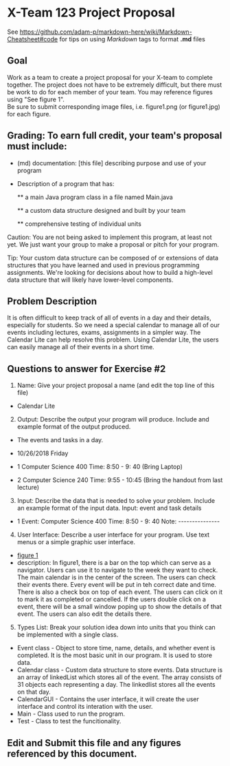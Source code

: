 # X-Team 123 Project Proposal

See https://github.com/adam-p/markdown-here/wiki/Markdown-Cheatsheet#code for tips on using *Markdown* tags to format __.md__ files

## Goal

Work as a team to create a project proposal for your X-team to complete together.
The project does not have to be extremely difficult,
but there must be work to do for each member of your team.
You may reference figures using "See figure 1".  
Be sure to submit corresponding image files, i.e. figure1.png (or figure1.jpg) for each figure.

## Grading: To earn full credit, your team's proposal must include:

* (md) documentation: [this file] describing purpose and use of your program

* Description of a program that has:

  ** a main Java program class in a file named Main.java
  
  ** a custom data structure designed and built by your team
  
  ** comprehensive testing of individual units
  
 Caution: You are not being asked to implement this program, at least not yet. 
 We just want your group to make a proposal or pitch for your program.
 
 Tip: Your custom data structure can be composed of or extensions of data structures that you have learned and used in previous programming assignments.  We're looking for decisions about how to build a high-level data structure that will likely have lower-level components.

## Problem Description
It is often difficult to keep track of all of events in a day and their details, especially for students. So we need a special calendar to manage all of our events including lectures, exams, assignments in a simpler way. The Calendar Lite can help resolve this problem. Using Calendar Lite, the users can easily manage all of their events in a short time.

## Questions to answer for Exercise #2

1. Name: Give your project proposal a name (and edit the top line of this file)
* Calendar Lite


2. Output: Describe the output your program will produce.  Include and example format of the output produced.
* The events and tasks in a day.

* 10/26/2018 Friday
* 1
Computer Science 400
Time: 8:50 - 9: 40
(Bring Laptop)
* 2
Computer Science 240
Time: 9:55 - 10:45
(Bring the handout from last lecture)


3. Input: Describe the data that is needed to solve your problem. Include an example format of the input data.
Input: event and task details
* 1
Event: Computer Science 400
Time: 8:50 - 9: 40
Note: ---------------


4. User Interface: Describe a user interface for your program.  Use text menus or a simple graphic user interface.
* [figure 1](https://github.com/REEEYZ/user-interface/blob/master/xteam%20exercise%202b%20ui.jpg)
* description:
In figure1, there is a bar on the top which can serve as a navigator. Users can use it to navigate to the week they want to check. The main calendar is in the center of the screen. The users can check their events there. Every event will be put in teh correct date and time. There is also a check box on top of each event. The users can click on it to mark it as completed or cancelled. If the users double click on a event, there will be a small window poping up to show the details of that event. The users can also edit the details there.



5. Types List: Break your solution idea down into units that you think can be implemented with a single class.
* Event class - Object to store time, name, details, and whether event is completed. It is the most basic unit in our program. It is used to store data.
* Calendar class - Custom data structure to store events. Data structure is an array of linkedList<Event> which stores all of the event. The array consists of 31 objects each representing a day. The linkedlist<Event> stores all the events on that day.
* CalendarGUI - Contains the user interface, it will create the user interface and control its interation with the user.
* Main - Class used to run the program.
* Test - Class to test the funcitionality.


## Edit and Submit this file and any figures referenced by this document.


